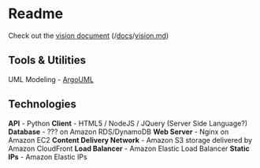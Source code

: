Readme
======

Check out the <a href="https://github.com/PraetoriumUS/PisoAuction/blob/master/docs/vision.md" title="Vision Document">vision document</a> (/<a href="https://github.com/PraetoriumUS/PisoAuction/tree/master/docs">docs</a>/<a href="https://github.com/PraetoriumUS/PisoAuction/blob/master/docs/vision.md">vision.md</a>)

Tools & Utilities
-----------------
UML Modeling - <a href="http://argouml.tigris.org/" title="ArgoUML">ArgoUML</a>

Technologies
------------
**API** - Python
**Client** - HTML5 / NodeJS / JQuery (Server Side Language?)
**Database** - ??? on Amazon RDS/DynamoDB
**Web Server** - Nginx on Amazon EC2
**Content Delivery Network** - Amazon S3 storage delivered by Amazon CloudFront
**Load Balancer** - Amazon Elastic Load Balancer
**Static IPs** - Amazon Elastic IPs
